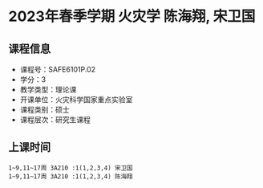 # 2023年春季学期 火灾学 陈海翔, 宋卫国






## 课程信息

- 课程号：SAFE6101P.02
- 学分：3
- 教学类型：理论课
- 开课单位：火灾科学国家重点实验室
- 课程类别：硕士
- 课程层次：研究生课程

## 上课时间

```
1~9,11~17周 3A210 :1(1,2,3,4) 宋卫国
1~9,11~17周 3A210 :1(1,2,3,4) 陈海翔
```


